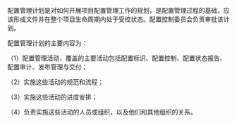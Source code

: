 
配置管理计划是对如何开展项目配置管理工作的规划，是配置管理过程的基础，应该形成文件并在整个项目生命周期内处于受控状态。配置控制委员会负责审批该计划。

配置管理计划的主要内容为：

（1）配置管理活动，覆盖的主要活动包括配置标识、配置控制、配置状态报告、配置审计、发布管理与交付；

（2）实施这些活动的规范和流程；

（3）实施这些活动的进度安排；

（4）负责实施这些活动的人员或组织，以及他们和其他组织的关系。
